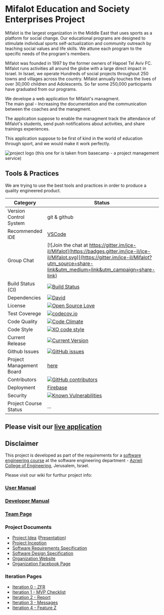 # Mifalot Education and Society Enterprises Project
 
Mifalot  is the largest organization in the Middle East that uses sports as a platform for social change. Our educational programs are designed to stimulate individual sports self-actualization and community outreach by teaching social values ​​and life skills. We attune each program to the specific needs of the program's members.
 
Mifalot was founded in 1997 by the former owners of Hapoel Tel Aviv FC. Mifalot runs activities all around the globe with a large direct impact in Israel. In Israel, we operate Hundreds of social projects throughout 250 towns and villages across the country. Mifalot annually touches the lives of over 30,000 children and Adolescents. So far some 250,000 participants have graduated from our programs.

We develope a web application for Mifalot's managment.</br>
The main goal - Increasing the documentation and the communication between the coaches and the managment.

The application suppose to enable the managment track the attendance of Mifalot's students, send push notifications about activities, and share trainings experiences.

This application suppose to be first of kind in the world of education through sport, and we would make it work perfectly.

![project logo (this one for is taken from basecamp - a project management service)](http://mifalot.co.il/images/home_banner.jpg)

## Tools & Practices
We are trying to use the best tools and practices in order to produce a quality engineered product.

|Category|Status|
|---|---|
| Version Control System| git & github |
| Recommended IDE | [VSCode](https://code.visualstudio.com) |
| Group Chat | [![Join the chat at https://gitter.im/jce-il/Mifalot](https://badges.gitter.im/jce-il/jce-il/Mifalot.svg)](https://gitter.im/jce-il/Mifalot?utm_source=share-link&utm_medium=link&utm_campaign=share-link)|
| Build Status (CI) |  [![Build Status](https://travis-ci.org/jce-il/project-template.svg?branch=master)](https://travis-ci.org/jce-il/project-template) |
| Dependencies | [![David](https://img.shields.io/david/dev/idleberg/vscode-badges.svg?style=flat-square)](https://david-dm.org/jce-il/project-template?type=dev) |
| License | [![Open Source Love](https://badges.frapsoft.com/os/mit/mit.svg?v=102)](https://github.com/ellerbrock/open-source-badge/) |
| Test Coverege | [![codecov.io](https://codecov.io/github/jce-il/project-template/coverage.svg?branch=master)](https://codecov.io/github/jce-il/project-template?branch=master) |
| Code Quality | [![Code Climate](https://codeclimate.com/github/jce-il/project-template.svg)](https://codeclimate.com/github/jce-il/project-template) |
| Code Style | [![XO code style](https://img.shields.io/badge/code_style-XO-5ed9c7.svg)](https://github.com/jce-il/project-template) |
| Current Release | [![Current Version](https://img.shields.io/github/release/jce-il/project-template.svg?style=flat)](https://github.com/jce-il/project-template/releases) |
| Github Issues | [![GitHub issues](https://img.shields.io/github/issues/jce-il/project-template.svg?style=flat)](https://github.com/benhuri/Mifalot/issues) |
| Project Management Board| [here](https://github.com/benhuri/Mifalot/projects/1) |
| Contributors | [![GitHub contributors](https://img.shields.io/github/contributors/jce-il/project-template.svg)](https://github.com/jce-il/project-template/graphs/contributors)
| Deployment | [Firebase](https://application-d2061.firebaseapp.com/) |
| Security | [![Known Vulnerabilities](https://snyk.io/test/github/jce-il/project-template/badge.svg)](https://snyk.io/test/github/jce-il/project-template) |
| Project Course Status | ... |

## Please visit our [live application](https://application-d2061.firebaseapp.com/)


## Disclaimer
This project is developed as part of the requirements for a [software engineering course](https://github.com/jce-il/se-class/wiki) at the software engineering department - [Azrieli College of Engineering](http://www.jce.ac.il/), Jerusalem, Israel.

Please visit our wiki for furthur project info: 

### [User Manual](../../wiki/user-manual)

### [Developer Manual](../../wiki/Developer-Manual)

### [Team Page](https://github.com/benhuri/Mifalot/wiki/Team-page)

### Project Documents
- [Project Idea](docs/idea.pdf) ([Presentation](docs/idea-slides.pdf))
- [Project Inception](../../wiki/Project-inception)
- [Software Requirements Specification](../../wiki/srs)
- [Software Design Specification](../../wiki/sds)
- [Organization Website](http://mifalot.co.il/)
- [Organization Facebook Page](https://www.facebook.com/%D7%9E%D7%A4%D7%A2%D7%9C%D7%95%D7%AA-%D7%97%D7%99%D7%A0%D7%95%D7%9A-%D7%95%D7%97%D7%91%D7%A8%D7%94-Mifalot-Sport-for-Education-Development-and-Peace-108879682613861/?fref=ts)

### Iteration Pages
- [Iteration 0 - ZFR](../../wiki/iter0-zfr)
- [Iteration 1 - MVP Checklist](https://github.com/benhuri/Mifalot/wiki/iter1-MVP-Checklist)
- [Iteration 2 - Report](https://github.com/benhuri/Mifalot/wiki/Iter2-Report)
- [Iteration 3 - Messages](https://github.com/benhuri/Mifalot/wiki/Iter3-Messages)
- [Iteration 4 - Feature Z]()



